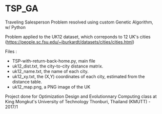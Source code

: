 # TSP_GA
Traveling Salesperson Problem resolved using custom Genetic Algorithm, w/ Python

Problem applied to the UK12 dataset, which correponds to 12 UK's cities (https://people.sc.fsu.edu/~jburkardt/datasets/cities/cities.html)

Files :
- TSP-with-return-back-home.py, main file
- uk12_dist.txt, the city-to-city distance matrix.
- uk12_name.txt, the name of each city.
- uk12_xy.txt, the (X,Y) coordinates of each city, estimated from the distance table.
- uk12_map.png, a PNG image of the UK
    
Project done for Optimization Design and Evolutionnary Computing class at King Mongkut's University of Technology Thonburi, Thailand (KMUTT) - 2017/1
